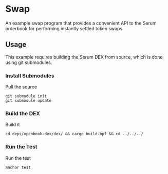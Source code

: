 # Swap

An example swap program that provides a convenient API to the Serum orderbook
for performing instantly settled token swaps.

## Usage

This example requires building the Serum DEX from source, which is done using
git submodules.

### Install Submodules

Pull the source

```
git submodule init
git submodule update
```

### Build the DEX

Build it

```
cd deps/openbook-dex/dex/ && cargo build-bpf && cd ../../../
```

### Run the Test

Run the test

```
anchor test
```

